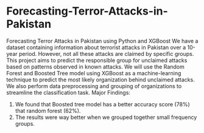 # Forecasting-Terror-Attacks-in-Pakistan
Forecasting Terror Attacks in Pakistan using Python and XGBoost
We have a dataset containing information about terrorist attacks in Pakistan over a 10-year period. However, not all these attacks are claimed by specific groups. This project aims to predict the responsible group for unclaimed attacks based on patterns observed in known attacks. We will use the Random Forest and Boosted Tree model using XGBoost as a machine-learning technique to predict the most likely organization behind unclaimed attacks. We also perform data preprocessing and grouping of organizations to streamline the classification task. 
Major Findings:
1. We found that Boosted tree model has a better accuracy score (78%) that random forest (62%).
2. The results were way better when we grouped together small frequency groups.
